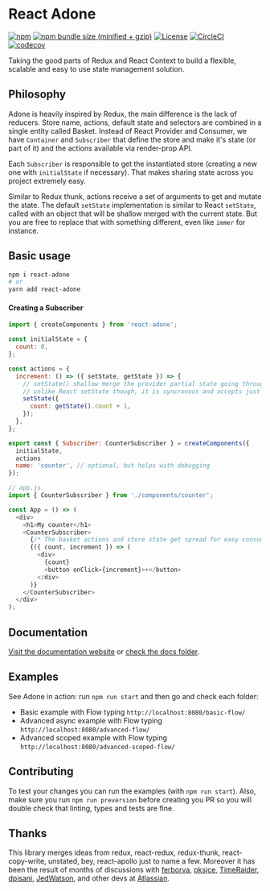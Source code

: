 # React Adone

[![npm](https://img.shields.io/npm/v/react-adone.svg)](https://www.npmjs.com/package/react-adone)
[![npm bundle size (minified + gzip)](https://img.shields.io/bundlephobia/minzip/react-adone.svg)](https://bundlephobia.com/result?p=react-adone)
[![License](https://img.shields.io/:license-MIT-blue.svg)](http://albertogasparin.mit-license.org)
[![CircleCI](https://circleci.com/gh/albertogasparin/react-adone.svg?style=shield&circle-token=17a5f372d198e27098226779bc1afd8fd6a2fb3a)](https://circleci.com/gh/albertogasparin/react-adone)
[![codecov](https://codecov.io/gh/albertogasparin/react-adone/branch/master/graph/badge.svg)](https://codecov.io/gh/albertogasparin/react-adone)

Taking the good parts of Redux and React Context to build a flexible, scalable and easy to use state management solution.

## Philosophy

Adone is heavily inspired by Redux, the main difference is the lack of reducers. Store name, actions, default state and selectors are combined in a single entity called Basket. Instead of React Provider and Consumer, we have `Container` and `Subscriber` that define the store and make it's state (or part of it) and the actions available via render-prop API.

Each `Subscriber` is responsible to get the instantiated store (creating a new one with `initialState` if necessary). That makes sharing state across you project extremely easy.

Similar to Redux thunk, actions receive a set of arguments to get and mutate the state. The default `setState` implementation is similar to React `setState`, called with an object that will be shallow merged with the current state. But you are free to replace that with something different, even like `immer` for instance.

## Basic usage

```sh
npm i react-adone
# or
yarn add react-adone
```

#### Creating a Subscriber

```js
import { createComponents } from 'react-adone';

const initialState = {
  count: 0,
};

const actions = {
  increment: () => ({ setState, getState }) => {
    // setState() shallow merge the provider partial state going through middlewares
    // unlike React setState though, it is syncronous and accepts just objects
    setState({
      count: getState().count + 1,
    });
  },
};

export const { Subscriber: CounterSubscriber } = createComponents({
  initialState,
  actions
  name: 'counter', // optional, but helps with debugging
});
```

```js
// app.js
import { CounterSubscriber } from './components/counter';

const App = () => (
  <div>
    <h1>My counter</h1>
    <CounterSubscriber>
      {/* The basket actions and store state get spread for easy consumption */}
      {({ count, increment }) => (
        <div>
          {count}
          <button onClick={increment}>+</button>
        </div>
      )}
    </CounterSubscriber>
  </div>
);
```

## Documentation

[Visit the documentation website](https://albertogasparin.github.io/react-adone/) or [check the docs folder](docs/README.md).

## Examples

See Adone in action: run `npm run start` and then go and check each folder:

- Basic example with Flow typing `http://localhost:8080/basic-flow/`
- Advanced async example with Flow typing `http://localhost:8080/advanced-flow/`
- Advanced scoped example with Flow typing `http://localhost:8080/advanced-scoped-flow/`

## Contributing

To test your changes you can run the examples (with `npm run start`).
Also, make sure you run `npm run preversion` before creating you PR so you will double check that linting, types and tests are fine.

## Thanks

This library merges ideas from redux, react-redux, redux-thunk, react-copy-write, unstated, bey, react-apollo just to name a few.
Moreover it has been the result of months of discussions with [ferborva](https://github.com/ferborva), [pksjce](https://github.com/pksjce), [TimeRaider](https://github.com/TimeRaider), [dpisani](https://github.com/dpisani), [JedWatson](https://github.com/JedWatson), and other devs at [Atlassian](https://github.com/atlassian).
